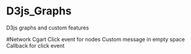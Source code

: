 # D3js_Graphs

D3js graphs and custom features


#Network Cgart
Click event for nodes
Custom message in empty space
Callback for click event

